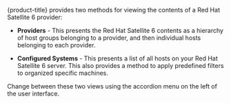 {product-title} provides two methods for viewing the contents of a Red
Hat Satellite 6 provider:

  - **Providers** - This presents the Red Hat Satellite 6 contents as a
    hierarchy of host groups belonging to a provider, and then
    individual hosts belonging to each provider.

  - **Configured Systems** - This presents a list of all hosts on your
    Red Hat Satellite 6 server. This also provides a method to apply
    predefined filters to organized specific machines.

Change between these two views using the accordion menu on the left of
the user interface.
